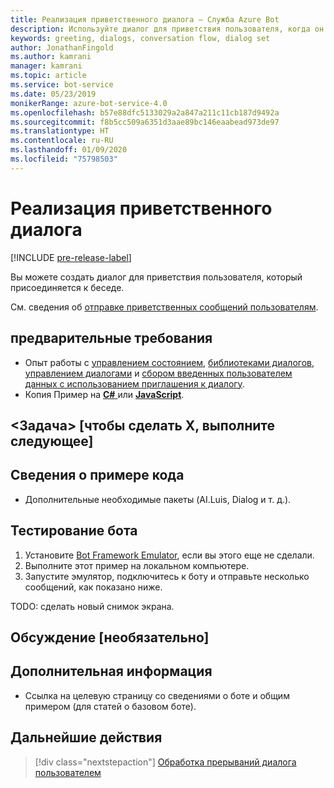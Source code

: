 ```yaml
---
title: Реализация приветственного диалога — Служба Azure Bot
description: Используйте диалог для приветствия пользователя, когда он присоединяется к беседе.
keywords: greeting, dialogs, conversation flow, dialog set
author: JonathanFingold
ms.author: kamrani
manager: kamrani
ms.topic: article
ms.service: bot-service
ms.date: 05/23/2019
monikerRange: azure-bot-service-4.0
ms.openlocfilehash: b57e88dfc5133029a2a847a211c11cb187d9492a
ms.sourcegitcommit: f8b5cc509a6351d3aae89bc146eaabead973de97
ms.translationtype: HT
ms.contentlocale: ru-RU
ms.lasthandoff: 01/09/2020
ms.locfileid: "75798503"
---
```

# <a name="implement-a-greeting-dialog"></a>Реализация приветственного диалога

[!INCLUDE [pre-release-label](../includes/pre-release-label.md)]

Вы можете создать диалог для приветствия пользователя, который присоединяется к беседе.

См. сведения об [отправке приветственных сообщений пользователям][send-welcome].

## <a name="prerequisites"></a>предварительные требования

- Опыт работы с [управлением состоянием][concept-state], [библиотеками диалогов][concept-dialogs], [управлением диалогами][simple-flow] и [сбором введенных пользователем данных с использованием приглашения к диалогу][prompting].
- Копия Пример на [**C#** ][cs-sample] или [**JavaScript**][js-sample].

## <a name="task-as-in-to-do-x-do-these-things"></a>\<Задача> [чтобы сделать X, выполните следующее]

<!--The key lines of code for this task.
    here are the cool lines that do that.
    just the few lines of implementation without setup.
-->

## <a name="about-the-sample-code"></a>Сведения о примере кода

<!--setup & implementation & discussion of the sample code-->

- Дополнительные необходимые пакеты (AI.Luis, Dialog и т. д.).

<!--Any other key elements to get the code to work.
    Include setup for only the bits critical to the task at hand.
    don't go over all the code in the sample.
-->

## <a name="to-test-the-bot"></a>Тестирование бота

1. Установите [Bot Framework Emulator](https://aka.ms/bot-framework-emulator-readme), если вы этого еще не сделали.
1. Выполните этот пример на локальном компьютере.
1. Запустите эмулятор, подключитесь к боту и отправьте несколько сообщений, как показано ниже.

TODO: сделать новый снимок экрана.

<!--![test dialog prompt sample](~/media/emulator-v4/test-dialog-prompt.png)-->

## <a name="discussion-optional"></a>Обсуждение [необязательно]

<!--Might be short and descriptive or include additional code for scenarios not covered in the samples repo
-->

## <a name="addition-information"></a>Дополнительная информация

<!--include cross-linking other articles about the same sample.-->

- Ссылка на целевую страницу со сведениями о боте и общим примером (для статей о базовом боте).

## <a name="next-steps"></a>Дальнейшие действия

> [!div class="nextstepaction"]
> [Обработка прерываний диалога пользователем](bot-builder-howto-handle-user-interrupt.md)

<!-- Footnote-style links -->

[concept-basics]: bot-builder-basics.md
[concept-state]: bot-builder-concept-state.md
[concept-dialogs]: bot-builder-concept-dialog.md

[send-welcome]: bot-builder-send-welcome-message.md

[simple-flow]: bot-builder-dialog-manage-conversation-flow.md
[prompting]: bot-builder-prompts.md
[component-dialogs]: bot-builder-compositcontrol.md

[cs-sample]: ???
[js-sample]: ???
